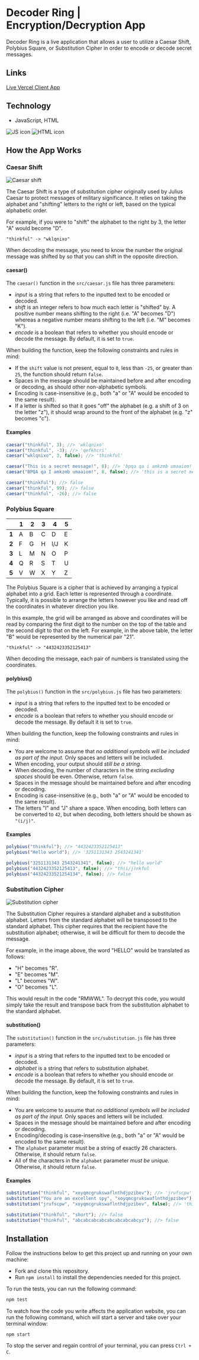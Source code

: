 # Decoder Ring | Encryption/Decryption App

Decoder Ring is a live application that allows a user to utilize a Caesar Shift, Polybius Square, or Substitution Cipher in order to encode or decode secret messages.

## Links
[Live Vercel Client App](https://encryption-decryption-app.vercel.app/)  

## Technology
- JavaScript, HTML  
  
![JS icon](images/javascript.png)
![HTML icon](images/html.png)  

## How the App Works
### Caesar Shift

![Caesar shift](images/caesar.png)

The Caesar Shift is a type of substitution cipher originally used by Julius Caesar to protect messages of military significance. It relies on taking the alphabet and "shifting" letters to the right or left, based on the typical alphabetic order.

For example, if you were to "shift" the alphabet to the right by 3, the letter "A" would become "D".

```
"thinkful" -> "wklqnixo"
```

When decoding the message, you need to know the number the original message was shifted by so that you can shift in the opposite direction.

#### caesar()

The `caesar()` function in the `src/caesar.js` file has three parameters:

- _input_ is a string that refers to the inputted text to be encoded or decoded.
- _shift_ is an integer refers to how much each letter is "shifted" by. A positive number means shifting to the right (i.e. "A" becomes "D") whereas a negative number means shifting to the left (i.e. "M" becomes "K").
- _encode_ is a boolean that refers to whether you should encode or decode the message. By default, it is set to `true`.

When building the function, keep the following constraints and rules in mind:

- If the `shift` value is not present, equal to `0`, less than `-25`, or greater than `25`, the function should return `false`.
- Spaces in the message should be maintained before and after encoding or decoding, as should other non-alphabetic symbols.
- Encoding is case-insensitive (e.g., both "a" or "A" would be encoded to the same result).
- If a letter is shifted so that it goes "off" the alphabet (e.g. a shift of 3 on the letter "z"), it should wrap around to the front of the alphabet (e.g. "z" becomes "c").

#### Examples

```js
caesar("thinkful", 3); //> 'wklqnixo'
caesar("thinkful", -3); //> 'qefkhcri'
caesar("wklqnixo", 3, false); //> 'thinkful'

caesar("This is a secret message!", 8); //> 'bpqa qa i amkzmb umaaiom!'
caesar("BPQA qa I amkzmb umaaiom!", 8, false); //> 'this is a secret message!'

caesar("thinkful"); //> false
caesar("thinkful", 99); //> false
caesar("thinkful", -26); //> false    
```

### Polybius Square

|       | **1** | **2** | **3** | **4** | **5** |
| ----- | ----- | ----- | ----- | ----- | ----- |
| **1** | A     | B     | C     | D     | E     |
| **2** | F     | G     | H     | I/J   | K     |
| **3** | L     | M     | N     | O     | P     |
| **4** | Q     | R     | S     | T     | U     |
| **5** | V     | W     | X     | Y     | Z     |

The Polybius Square is a cipher that is achieved by arranging a typical alphabet into a grid. Each letter is represented through a coordinate. Typically, it is possible to arrange the letters however you like and read off the coordinates in whatever direction you like.

In this example, the grid will be arranged as above and coordinates will be read by comparing the first digit to the number on the top of the table and the second digit to that on the left. For example, in the above table, the letter "B" would be represented by the numerical pair "21".

```
"thinkful" -> "4432423352125413"
```

When decoding the message, each pair of numbers is translated using the coordinates.

#### polybius()

The `polybius()` function in the `src/polybius.js` file has two parameters:

- _input_ is a string that refers to the inputted text to be encoded or decoded.
- _encode_ is a boolean that refers to whether you should encode or decode the message. By default it is set to `true`.

When building the function, keep the following constraints and rules in mind:

- You are welcome to assume that _no additional symbols will be included as part of the input._ Only spaces and letters will be included.
- When encoding, your output should _still be a string._
- When decoding, the number of characters in the string _excluding spaces_ should be even. Otherwise, return `false`.
- Spaces in the message should be maintained before and after encoding or decoding.
- Encoding is case-insensitive (e.g., both "a" or "A" would be encoded to the same result).
- The letters "I" and "J" share a space. When encoding, both letters can be converted to `42`, but when decoding, both letters should be shown as `"(i/j)"`.

#### Examples

```js
polybius("thinkful"); //> "4432423352125413"
polybius("Hello world"); //> '3251131343 2543241341'

polybius("3251131343 2543241341", false); //> "hello world"
polybius("4432423352125413", false); //> "th(i/j)nkful
polybius("44324233521254134", false); //> false
```  

### Substitution Cipher

![Substitution cipher](images/substitution.jpeg)

The Substitution Cipher requires a standard alphabet and a substitution alphabet. Letters from the standard alphabet will be transposed to the standard alphabet. This cipher requires that the recipient have the substitution alphabet; otherwise, it will be difficult for them to decode the message.

For example, in the image above, the word "HELLO" would be translated as follows:

- "H" becomes "R".
- "E" becomes "M".
- "L" becomes "W".
- "O" becomes "L".

This would result in the code "RMWWL". To decrypt this code, you would simply take the result and transpose back from the substitution alphabet to the standard alphabet.

#### substitution()

The `substitution()` function in the `src/substitution.js` file has three parameters:

- _input_ is a string that refers to the inputted text to be encoded or decoded.
- _alphabet_ is a string that refers to substitution alphabet.
- _encode_ is a boolean that refers to whether you should encode or decode the message. By default, it is set to `true`.

When building the function, keep the following constraints and rules in mind:

- You are welcome to assume that _no additional symbols will be included as part of the input._ Only spaces and letters will be included.
- Spaces in the message should be maintained before and after encoding or decoding.
- Encoding/decoding is case-insensitive (e.g., both "a" or "A" would be encoded to the same result).
- The `alphabet` parameter must be a string of exactly 26 characters. Otherwise, it should return `false`.
- All of the characters in the `alphabet` parameter _must be unique._ Otherwise, it should return `false`.

#### Examples

```js
substitution("thinkful", "xoyqmcgrukswaflnthdjpzibev"); //> 'jrufscpw'
substitution("You are an excellent spy", "xoyqmcgrukswaflnthdjpzibev"); //> 'elp xhm xf mbymwwmfj dne'
substitution("jrufscpw", "xoyqmcgrukswaflnthdjpzibev", false); //> 'thinkful'

substitution("thinkful", "short"); //> false
substitution("thinkful", "abcabcabcabcabcabcabcabcyz"); //> false
``` 

## Installation

Follow the instructions below to get this project up and running on your own machine:

- Fork and clone this repository.
- Run `npm install` to install the dependencies needed for this project.

To run the tests, you can run the following command:

```bash
npm test
```

To watch how the code you write affects the application website, you can run the following command, which will start a server and take over your terminal window:

```bash
npm start
```

To stop the server and regain control of your terminal, you can press `Ctrl + C`.

